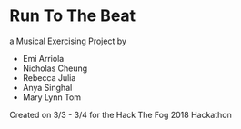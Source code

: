 # Run To The Beat

a Musical Exercising Project by

* Emi Arriola
* Nicholas Cheung
* Rebecca Julia
* Anya Singhal
* Mary Lynn Tom

Created on 3/3 - 3/4 for the Hack The Fog 2018 Hackathon
